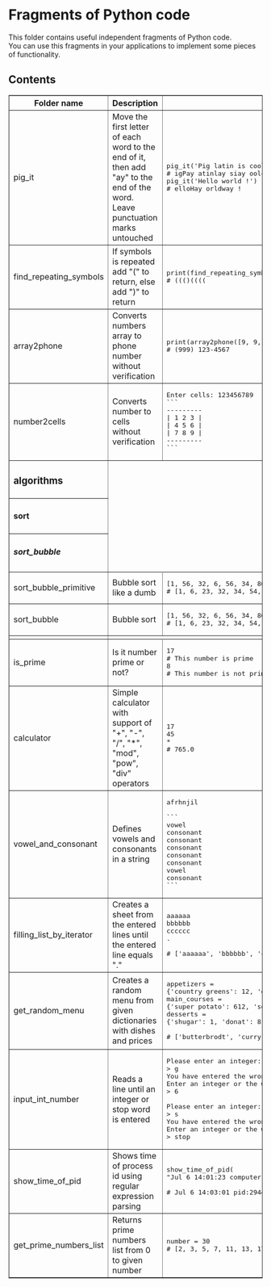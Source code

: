 # Fragments of Python code

This folder contains useful independent fragments of Python code.  
You can use this fragments in your applications to implement some pieces of functionality.

## Contents

<table border>
    <tr>
        <th>Folder name</th>
        <th>Description</th>
        <th>Usage</th>
    </tr>
    <tr>
        <td>pig_it</td>
        <td>Move the first letter of each word to the end of it, then add "ay" to the end of the word. Leave punctuation marks untouched</td>
        <td><pre>pig_it('Pig latin is cool')
# igPay atinlay siay oolcay
pig_it('Hello world !')
# elloHay orldway !</pre>
        </td>
    </tr>
    <tr>
        <td>find_repeating_symbols</td>
        <td>If symbols is repeated add "(" to return, else add ")" to return</td>
        <td><pre>print(find_repeating_symbols('qqQjaaaa'))
# ((()((((</pre></td>
    </tr>
    <tr>
        <td>array2phone</td>
        <td>Converts numbers array to phone number without verification</td>
        <td><pre>print(array2phone([9, 9, 9, 1, 2, 3, 4, 5, 6, 7]))
# (999) 123-4567</pre></td>
    </tr>
    <tr>
        <td>number2cells</td>
        <td>Converts number to cells without verification</td>
        <td><pre>Enter cells: 123456789
```
---------
| 1 2 3 |
| 4 5 6 |
| 7 8 9 |
---------
```</pre></td>
    </tr>
    <tr>
        <td><h3>algorithms</h3></td>
    </tr>
    <tr>
        <td><h4>sort</h4></td>
    </tr>
    <tr>
        <td><h5>sort_bubble</h5></td>
    </tr>
    <tr>
        <td>sort_bubble_primitive</td>
        <td>Bubble sort like a dumb</td>
        <td><pre>[1, 56, 32, 6, 56, 34, 86798, 23, 54]
# [1, 6, 23, 32, 34, 54, 56, 56, 86798]</pre></td>
    </tr>
    <tr>
        <td>sort_bubble</td>
        <td>Bubble sort</td>
        <td><pre>[1, 56, 32, 6, 56, 34, 86798, 23, 54]
# [1, 6, 23, 32, 34, 54, 56, 56, 86798]</pre></td>
    </tr>
    <tr>
        <td></td>
    </tr>
    <tr>
        <td>is_prime</td>
        <td>Is it number prime or not?</td>
        <td><pre>17
# This number is prime
8
# This number is not prime
</pre></td>
    </tr>
    <tr>
        <td>calculator</td>
        <td>Simple calculator with support of "+", "-", "/", "*", "mod", "pow", "div" operators</td>
        <td><pre>17
45
*
# 765.0
</pre></td>
    </tr>
    <tr>
        <td>vowel_and_consonant</td>
        <td>Defines vowels and consonants in a string</td>
        <td><pre>afrhnjil<br/>
```
vowel
consonant
consonant
consonant
consonant
consonant
vowel
consonant
```
</pre></td>
    </tr>
    <tr>
        <td>filling_list_by_iterator</td>
        <td>Creates a sheet from the entered lines until the entered line equals "."</td>
        <td><pre>aaaaaa
bbbbbb
cccccc
.<br/>
# ['aaaaaa', 'bbbbbb', 'cccccc']
</pre></td>
    </tr>
    <tr>
        <td>get_random_menu</td>
        <td>Creates a random menu from given dictionaries with dishes and prices</td>
        <td><pre>appetizers =<br/>{'country greens': 12, 'onion rings': 13, 'butterbrodt': 46}
main_courses =<br/>{'super potato': 612, 'soup': 143, 'curry': 436}
desserts =<br/>{'shugar': 1, 'donat': 8, 'cake': 4}<br/>
# ['butterbrodt', 'curry', 'cake'] [46, 436, 4] 486
</pre></td>
    </tr>
    <tr>
        <td>input_int_number</td>
        <td>Reads a line until an integer or stop word is entered</td>
        <td><pre>Please enter an integer:
> g
You have entered the wrong type of data.<br/>Enter an integer or the word "stop" to exit the program:
> 6<br/>
Please enter an integer:
> s
You have entered the wrong type of data.<br/>Enter an integer or the word "stop" to exit the program:
> stop
</pre></td>
    </tr>
    <tr>
        <td>show_time_of_pid</td>
        <td>Shows time of process id using regular expression parsing</td>
        <td><pre>show_time_of_pid(
"Jul 6 14:01:23 computer.name CRON[29440]: USER (good_user)")<br/>
# Jul 6 14:03:01 pid:29440
</pre></td>
    </tr>
    <tr>
        <td>get_prime_numbers_list</td>
        <td>Returns prime numbers list from 0 to given number</td>
        <td><pre>number = 30
# [2, 3, 5, 7, 11, 13, 17, 19, 23, 29]
</pre></td>
    </tr>
</table>
